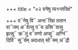 +++
title = "०२ वनेषु व्य१न्तरिक्षं"

+++
व᳓नेषु वि᳓ अन्त᳓रिक्षं ततान  
वा᳓जम् अ᳓र्वत्सु प᳓य उस्रि᳓यासु  
हृत्सु᳓ क्र᳓तुं व᳓रुणो अप्सु᳓ अग्निं᳓  
दिवि᳓ सू᳓र्यम् अदधात् सो᳓मम् अ᳓द्रौ